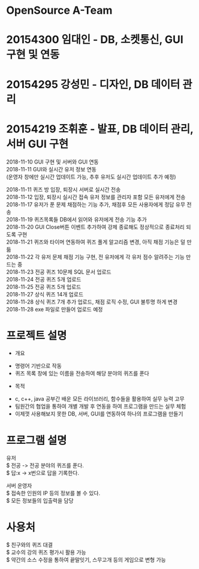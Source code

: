 # OpenSource A-Team  
# 20154300 임대인  - DB, 소켓통신, GUI 구현 및 연동  
# 20154295 강성민  - 디자인, DB 데이터 관리
# 20154219 조휘훈  - 발표, DB 데이터 관리, 서버 GUI 구현  

2018-11-10 GUI 구현 및 서버와 GUI 연동    
2018-11-11 GUI와 실시간 유저 정보 연동  
(운영자 창에만 실시간 업데이트 가능, 추후 유저도 실시간 업데이트 추가 예정)  

2018-11-11 퀴즈 방 입장, 퇴장시 서버로 실시간 전송  
2018-11-12 입장, 퇴장시 실시간 접속 유저 정보를 관리자 포함 모든 유저에게 전송    
2018-11-17 유저가 푼 문제 채점하는 기능 추가, 채점후 모든 사용자에게 정답 유무 전송    
2018-11-19 퀴즈목록들 DB에서 읽어와 유저에게 전송 기능 추가  
2018-11-20 GUI Close버튼 이벤트 추가하여 강제 종료해도 정상적으로 종료처리 되도록 구현  
2018-11-21 퀴즈와 타이머 연동하여 퀴즈 풀게 알고리즘 변경, 아직 채점 기능은 덜 만듦    
2018-11-22 각 유저 문제 채점 기능 구현, 전 유저에게 각 유저 점수 알려주는 기능 만드는 중  
2018-11-23 전공 퀴즈 10문제 SQL 문서 업로드  
2018-11-24 전공 퀴즈 5개 업로드  
2018-11-25 전공 퀴즈 5개 업로드  
2018-11-27 상식 퀴즈 14개 업로드  
2018-11-28 상식 퀴즈 7개 추가 업로드, 채점 로직 수정, GUI 불투명 하게 변경  
2018-11-28 exe 파일로 만들어 업로드 예정  


  
# 프로젝트 설명
 - 개요  
  * 명령어 기반으로 작동  
  * 퀴즈 목록 창에 있는 이름을 전송하여 해당 분야의 퀴즈를 푼다  
 - 목적  
  * c, c++, java 공부간 배운 모든 라이브러리, 함수들을 활용하여 실무 능력 고무  
  * 팀원간의 협업을 통하여 개별 개발 후 연동을 하여 프로그램을 만드는 실무 체험  
  * 이제껏 사용해보지 못한 DB, 서버, GUI를 연동하여 하나의 프로그램을 만들기  
    
# 프로그램 설명  
  
유저   
$ 전공 -> 전공 분야의 퀴즈를 푼다.  
$ 답:x -> x번으로 답을 기록한다.  
  
서버 운영자  
$ 접속한 인원의 IP 등의 정보를 볼 수 있다.  
$ 모든 정보들의 입출력을 담당  
  
# 사용처  
$ 친구와의 퀴즈 대결  
$ 교수의 강의 퀴즈 평가시 활용 가능  
$ 약간의 소스 수정을 통하여 끝말잇기, 스무고개 등의 게임으로 변형 가능  

